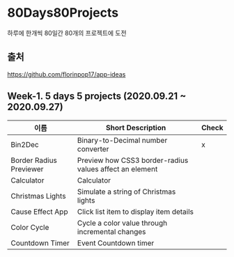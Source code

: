 # 80Days80Projects
하루에 한개씩 80일간 80개의 프로젝트에 도전

## 출처
https://github.com/florinpop17/app-ideas

## Week-1. 5 days 5 projects (2020.09.21 ~ 2020.09.27)

| 이름                                                                              | Short Description                                          | Check      |
| --------------------------------------------------------------------------------- | ---------------------------------------------------------- | ---------- |
| Bin2Dec                                   | Binary-to-Decimal number converter                         |  x  |
| Border Radius Previewer       | Preview how CSS3 border-radius values affect an element    ||
| Calculator                             | Calculator                                                 | |
| Christmas Lights                 | Simulate a string of Christmas lights                      | |
| Cause Effect App                     | Click list item to display item details                    ||
|Color Cycle |	Cycle a color value through incremental changes | |
|Countdown Timer| 	Event Countdown timer | |
